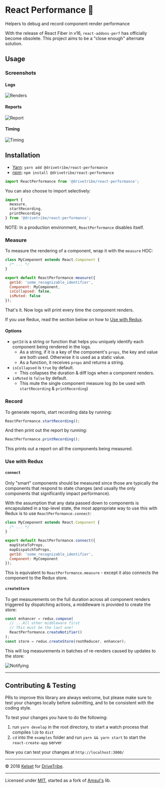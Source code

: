 # React Performance 🚀

Helpers to debug and record component render performance

With the release of React Fiber in v16, `react-addons-perf` has officially become obsolete. This project aims to be a "close enough" alternate solution.

## Usage

### Screenshots

#### Logs

![Renders](docs/renders.png)

#### Reports

![Report](docs/report.png)

#### Timing

![Timing](docs/timing.png)

## Installation

* [Yarn](https://yarnpkg.com): `yarn add @drivetribe/react-performance`
* [npm](https://www.npmjs.com): `npm install @drivetribe/react-performance`

```js
import ReactPerformance from '@drivetribe/react-performance';
```

You can also choose to import selectively:

```js
import {
  measure,
  startRecording,
  printRecording
} from '@drivetribe/react-performance';
```

NOTE: In a production environment, `ReactPerformance` disables itself.

### Measure

To measure the rendering of a component, wrap it with the `measure` HOC:

```js
class MyComponent extends React.Component {
  /* ... */
}

export default ReactPerformance.measure({
  getId: 'some_recognizable_identifier',
  Component: MyComponent,
  isCollapsed: false,
  isMuted: false
});
```

That's it. Now logs will print every time the component renders.

If you use Redux, read the section below on how to [Use with Redux](#use-with-redux).

#### Options

* `getId` is a string or function that helps you uniquely identify each component being rendered in the logs.
  * As a string, if it is a key of the component's `props`, the key and value are both used. Otherwise it is used as a static value.
  * As a function, it receives `props` and returns a string.
* `isCollapsed` is `true` by default.
  * This collapses the duration & diff logs when a component renders.
* `isMuted` is `false` by default.
  * This mute the single component measure log (to be used with `startRecording` & `printRecording`)

### Record

To generate reports, start recording data by running:

```js
ReactPerformance.startRecording();
```

And then print out the report by running:

```js
ReactPerformance.printRecording();
```

This prints out a report on all the components being measured.

### Use with Redux

#### `connect`

Only "smart" components should be measured since those are typically the components that respond to state changes (and usually the only components that significantly impact performance).

With the assumption that any data passed down to components is encapsulated in a top-level state, the most appropriate way to use this with Redux is to use `ReactPerformance.connect`:

```js
class MyComponent extends React.Component {
  /* ... */
}

export default ReactPerformance.connect({
  mapStateToProps,
  mapDispatchToProps,
  getId: 'some_recognizable_identifier',
  Component: MyComponent
});
```

This is equivalent to `ReactPerformance.measure` - except it also connects the component to the Redux store.

#### `createStore`

To get measurements on the full duration across all component renders triggered by dispatching actions, a middleware is provided to create the store:

```js
const enhancer = redux.compose(
  // ...All other middleware first
  // This must be the last one!
  ReactPerformance.createNotifier()
);
const store = redux.createStore(rootReducer, enhancer);
```

This will log measurements in batches of re-renders caused by updates to the store:

![Notifying](docs/notifying.png)

---

## Contributing & Testing

PRs to improve this library are always welcome, but please make sure to test your changes locally before submitting, and to be consistent with the coding style.

To test your changes you have to do the following:

1. run `yarn develop` in the root directory, to start a watch process that compiles `lib` to `dist`
1. `cd` into the `examples` folder and run `yarn && yarn start` to start the `react-create-app` server

Now you can test your changes at `http://localhost:3000/`

---

© 2018 [Kelset](http://twitter.com/kelset) for [DriveTribe](https://twitter.com/DriveTribeTech).

---

Licensed under [MIT](http://amsul.ca/MIT), started as a fork of [Amsul's](https://github.com/amsul/react-performance) lib.
